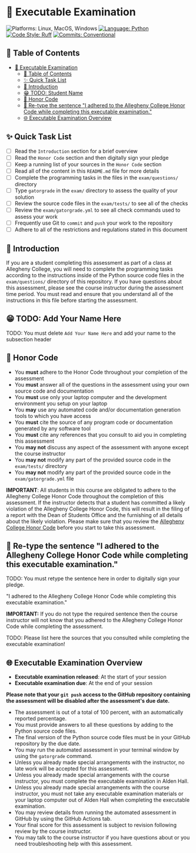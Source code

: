 # 🚀 Executable Examination

![Platforms: Linux, MacOS, Windows](https://img.shields.io/badge/Platform-Linux%20%7C%20MacOS%20%7C%20Windows-blue.svg)
[![Language: Python](https://img.shields.io/badge/Language-Python-blue.svg)](https://www.python.org/)
[![Code Style: Ruff](https://img.shields.io/badge/Code%20Style-Ruff-blue.svg)](https://github.com/astral-sh/ruff)
[![Commits: Conventional](https://img.shields.io/badge/Commits-Conventional-blue.svg)](https://www.conventionalcommits.org/en/v1.0.0/)

## 🎉 Table of Contents

<!---toc start-->

* [🚀 Executable Examination](#-executable-examination)
  * [🎉 Table of Contents](#-table-of-contents)
  * [✨ Quick Task List](#-quick-task-list)
  * [🧗 Introduction](#-introduction)
  * [😁 TODO: Student Name](#-note-student-name)
  * [🚧 Honor Code](#-honor-code)
  * [🌟 Re-type the sentence "I adhered to the Allegheny College Honor Code while completing this executable examination."](#-re-type-the-sentence-i-adhered-to-the-allegheny-college-honor-code-while-completing-this-executable-examination)
  * [🌐 Executable Examination Overview](#-executable-examination-overview)

<!---toc end-->

## ✨ Quick Task List

- [ ] Read the `Introduction` section for a brief overview
- [ ] Read the `Honor Code` section and then digitally sign your pledge
- [ ] Keep a running list of your sources in the `Honor Code` section
- [ ] Read all of the content in this `README.md` file for more details
- [ ] Complete the programming tasks in the files in the `exam/questions/` directory
- [ ] Type `gatorgrade` in the `exam/` directory to assess the quality of your solution
- [ ] Review the source code files in the `exam/tests/` to see all of the checks
- [ ] Review the `exam/gatorgrade.yml` to see all check commands used to assess your work
- [ ] Frequently use Git to `commit` and `push` your work to the repository
- [ ] Adhere to all of the restrictions and regulations stated in this document

## 🧗 Introduction

If you are a student completing this assessment as part of a class at Allegheny
College, you will need to complete the programming tasks according to the
instructions inside of the Python source code files in the `exam/questions/`
directory of this repository. If you have questions about this assessment,
please see the course instructor during the assessment time period. You must
read and ensure that you understand all of the instructions in this file before
starting the assessment.

## 😁 TODO: Add Your Name Here

TODO: You must delete `Add Your Name Here` and add your name to the subsection header

## 🚧 Honor Code

- You **must** adhere to the Honor Code throughout your completion of the assessment
- You **must** answer all of the questions in the assessment using your own source code and documentation
- You **must** use only your laptop computer and the development environment you setup on your laptop
- You **may** use any automated code and/or documentation generation tools to which you have access
- You **must** cite the source of any program code or documentation generated by any software tool
- You **must** cite any references that you consult to aid you in completing this assessment
- You **may not** discuss any aspect of the assessment with anyone except the course instructor
- You **may not** modify any part of the provided source code in the `exam/tests/` directory
- You **may not** modify any part of the provided source code in the `exam/gatorgrade.yml` file

**IMPORTANT**: All students in this course are obligated to adhere to the
Allegheny College Honor Code throughout the completion of this assessment. If
the instructor detects that a student has committed a likely violation of the
Allegheny College Honor Code, this will result in the filing of a report with
the Dean of Students Office and the furnishing of all details about the likely
violation. Please make sure that you review the [Allegheny College Honor
Code](https://sites.allegheny.edu/about/honor-code/) before you start to take
this assessment.

## 🌟 Re-type the sentence "I adhered to the Allegheny College Honor Code while completing this executable examination."

TODO: You must retype the sentence here in order to digitally sign your pledge.

"I adhered to the Allegheny College Honor Code while completing this executable examination."

**IMPORTANT:** If you do not type the required sentence then the course
instructor will not know that you adhered to the Allegheny College Honor Code
while completing the assessment.

TODO: Please list here the sources that you consulted while completing the
executable examination!

## 🌐 Executable Examination Overview

- **Executable examination released**: At the start of your session
- **Executable examination due**: At the end of your session

**Please note that your `git push` access to the GitHub repository containing
the assessment will be disabled after the assessment's due date.**

- The assessment is out of a total of 100 percent, with an automatically
reported percentage.
- You must provide answers to all these questions by adding to the Python source
code files.
- The final version of the Python source code files must be in your GitHub
repository by the due date.
- You may run the automated assessment in your terminal window by using the
`gatorgrade` command.
- Unless you already made special arrangements with the instructor, no late work
will be accepted for this assessment.
- Unless you already made special arrangements with the course instructor, you
must complete the executable examination in Alden Hall.
- Unless you already made special arrangements with the course instructor, you
must not take any executable examination materials or your laptop computer out
of Alden Hall when completing the executable examination.
- You may review details from running the automated assessment in GitHub by
using the GitHub Actions tab.
- Your final score for this assessment is subject to revision following review
by the course instructor.
- You may talk to the course instructor if you have questions about or you need
troubleshooting help with this assessment.
